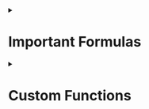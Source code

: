 <details>

<summary>

# Important Formulas

</summary>


<details>

<summary>

## 1.  SUM()

</summary>


Allows us to add values in a range

![](20220606105510.png)  

</details>

---

<details>

<summary>

## 2. SUMIF(), SUMIFS()

</summary>

Add values in a range based on criteria

![](20220606105701.png)  

Add the numbers in the given range if they are greater than 10

![](20220606105841.png)  

---

Observe the following data:

![](20220606151654.png)  

For this data, we want a visit summary as follows:

![](20220606151803.png)  

We use SUMIFS() for this as we are dealing with more than one conditions:

![](20220606152126.png)  

`sum_range` : The values which we wish to add based on conditions.

`criterion_range1` : The range that the first condition will be tested on.

`criterion1` : The value on which `criterion_range1` will be tested.

![](20220606152434.png)  



</details>

---
<details>

<summary>

## 3. CONCATENATE(), JOIN(), TEXTJOIN()

</summary>

These are used to join strings/text together.

![](20220606110142.png)  

---

In Join(), we specify the delimiter first, which will be used to separate each cell's string in the specified range.

![](20220606110445.png)  

So the formula ![](20220606110636.png)   will produce the result:

![](20220606110659.png)  

---

Textjoin(), like Join() takes the delimiter first, but we also have to specify whether we would like to skip empty cells or not.

![](20220606110834.png)  

![](20220606110916.png)  

</details>

---
<details>

<summary>

## 4. COUNT()

</summary>


To check the number of numeric values in a range. E.g. in a column, we can use COUNT() to check how many numeric values have been entered.

![](20220606111623.png)  

Output is 4


![](20220606111717.png)  

Output is 0 as the values are not numeric

</details>

---

<details>

<summary>

## 5. COUNTA()

</summary>

Count All.

It will consider all values, not just numeric when returning the final count.

![](20220606112026.png)  



</details>

---

<details>
<summary>

## 6. COUNTIF()

</summary>

Count the values in the given range if they fit the criteria.

![](20220606112557.png)  

E.g. use case: To see how many students have scored above a threshold.

---

Similar to SUMIFS(), COUNTIFS() is used to count cells based on multiple conditions/criteria.

![](20220606152716.png)  

For the following data:

![](20220606152856.png)  

Objective : To find out the number of employees with an MBA specialization in finance, and have completed at least five projects.

Name the ranges for convenience:

![](20220606153156.png)  


![](20220606153454.png)  

Output: `2`


</details>

---

<details>

<summary>

## 7. AVERAGE()

</summary>

Gives the average of the numeric values in the given range

![](20220606113049.png)  


</details>


---

<details>

<summary>

## 8. TODAY()

</summary>

Gives today's date.

![](20220606113339.png)  

</details>

---

<details>

<summary>

## 9. DATE()

</summary>

It is advisable to use the DATE() function to manage dates

![](20220606113618.png)  

---

In F9 and F12 we have the dates for a new test and an old test defined using TODAY() and DATE() functions respectively:

![](20220606113815.png)  

To get the difference between the two dates:

![](20220606113930.png)  



</details>


---

<details>

<summary>

## 10. VLOOKUP()

</summary>

It stands for Vertical Lookup.

It searches for a value in the first column of the range.


![](20220606114210.png)  

`search_key` is the value that we wish to look for (in the first column)

`index` is the column in our range, the value of which is to be retrieved (1-indexed).

![](20220606114637.png)  


</details>

---

<details>

<summary>

## 11. SPARKLINE()

</summary>

Gives a mini-chart linked to the cells

![](20220606115405.png)  

Output (for each row):

![](20220606115430.png)  


</details>

---

<details>

<summary>

## 12. GOOGLETRANSLATE()

</summary>

Take a string value from a specified cell, translates it, returns the value.

Languages can be specified using language codes.

![](20220606144957.png)  

Output:
![](20220606145024.png)  

Like other formulas, this can be dragged and adjusted to other cells to maintain uniformity in the same row/column.



</details>


---

<details>

<summary>

## 13. CHAR()

</summary>

Used to get unicode characters.

E.g.: To get a bullet point - 

![](20220606145337.png)  

---

![](20220606145517.png)  

Output:

![](20220606145534.png)  




</details>

---

<details>

<summary>

## 14. UNIQUE()

</summary>

In a range, this function returns all the unique values and discards all the duplicates.

![](20220606150115.png)  

Output:

![](20220606150145.png)  

</details>

---

<details>

<summary>

## 15. RANDBETWEEN()

</summary>

Takes the lower and upper limit as parameters and returns a random number between them (both included).

![](20220606150331.png)  

</details>

---

<details>

<summary>

## 16. IMPORTRANGE()

</summary>

Used to pool data from other google sheets to current google sheet

Steps to import data:

1. Copy the URL of the sheet from which we wish to copy data

2. 

![](20220606154102.png)  

Note: If we don't mention the sheet from which we want to import data, it will be retrieved from the first sheet by default.

![](20220606154240.png)  

3. Give access if necessary.

![](20220606154310.png)  

To get all data, remove the number from the end range specification.

![](20220606154453.png)  

---

To show data of multiple sheets, write the 2 formulas as follows:

![](20220606155036.png)  

Note: We are hard-coding the ranges. We should use queries to prevent extra empty spaces.

![](20220606155412.png)  

---

To create a dropdown so that we can view sheets as we want:

![](20220606155738.png)  

We can then use dynamic formulas based on this dropdown to show the relevant sheet.

---


</details>

---

</details>



<details>

<summary>


# Custom Functions

</summary>

![](20220606173824.png)  

Write your custom function script

![](20220606172143.png)  

Use it in the sheet

![](20220606172220.png)  

But it will not be showed as a suggested function yet.
To make auto-complete recognize it, add documentation as follows:

![](20220606172629.png)  

It is possible to add multiple functions in the same script as follows:

![](20220606173901.png)  


We can also define the role of each parameter as follows:

---

In case of ranges, arrays are passed as parameters (1-D or 2-D) which are treated accordingly.

They can be received in the function using rest operator `fn(...args)`

</details>